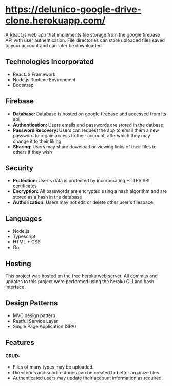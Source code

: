 # https://delunico-google-drive-clone.herokuapp.com/

A React.js web app that implements file storage from the google firebase API with user authentication. File directories can store uploaded files saved to your account and can later be downloaded.

## Technologies Incorporated
<ul>
  <li>ReactJS Framework</li>
  <li>Node.js Runtime Environment</li>
  <li>Bootstrap</li>
</ul>

## Firebase
<ul>
  <li><b>Database: </b> Database is hosted on google firebase and accessed from its api </li>
  <li><b>Authentication: </b> Users emails and passwords are stored in the datbase </li>
  <li><b>Password Recovery: </b> Users can request the app to email them a new password to regain access to their account, afterwhich they may change it to their liking</li>
  <li><b>Sharing: </b>Users may share download or viewing links of their files to others if they wish</li>
</ul>

## Security
<ul>
 <li><b>Protection: </b>User's data is protected by incorporating HTTPS SSL certificates</li>
 <li><b>Encryption:</b> All passwords are encrypted using a hash algorithm and are stored as a hash in the database</li>
 <li><b>Authorization:</b> Users may not edit or delete other user's filespace</li>
 </ul>
 
## Languages
<ul>
  <li>Node.js</li>
  <li>Typescript</li>
  <li>HTML + CSS</li>
  <li>Go</li>
</ul>

## Hosting
This project was hosted on the free heroku web server. All commits and updates to this project were performed using the heroku CLI and bash interface.

## Design Patterns
<ul>
  <li>MVC design pattern</li>
  <li>Restful Service Layer</li>
  <li>Single Page Application (SPA)</li>
</ul>

## Features

#### CRUD: ####
<ul>
  <li>Files of many types may be uploaded. </li>
  <li>Directories and subdirectories can be created to better organize files</li>
  <li>Authenticated users may update their account information as required </li>
</ul>
